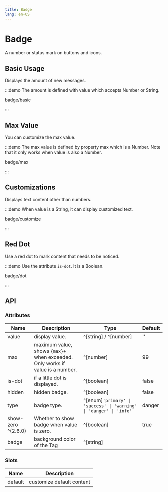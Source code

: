 ```yaml
---
title: Badge
lang: en-US
---
```


# Badge

A number or status mark on buttons and icons.

## Basic Usage

Displays the amount of new messages.

:::demo The amount is defined with value which accepts Number or String.

badge/basic

:::

## Max Value

You can customize the max value.

:::demo The max value is defined by property max which is a Number. Note that it only works when value is also a Number.

badge/max

:::

## Customizations

Displays text content other than numbers.

:::demo When value is a String, it can display customized text.

badge/customize

:::

## Red Dot

Use a red dot to mark content that needs to be noticed.

:::demo Use the attribute `is-dot`. It is a Boolean.

badge/dot

:::

## API

### Attributes

| Name               | Description                                                                   | Type                                                               | Default |
| ------------------ | ----------------------------------------------------------------------------- | ------------------------------------------------------------------ | ------- |
| value              | display value.                                                                | ^[string] / ^[number]                                              | ''      |
| max                | maximum value, shows `{max}+` when exceeded. Only works if value is a number. | ^[number]                                                          | 99      |
| is-dot             | if a little dot is displayed.                                                 | ^[boolean]                                                         | false   |
| hidden             | hidden badge.                                                                 | ^[boolean]                                                         | false   |
| type               | badge type.                                                                   | ^[enum]`'primary' \| 'success' \| 'warning' \| 'danger' \| 'info'` | danger  |
| show-zero ^(2.6.0) | Whether to show badge when value is zero.                                     | ^[boolean]                                                         | true    |
| badge              | background color of the Tag                                                   | ^[string]                                                          |         |

### Slots

| Name    | Description               |
| ------- | ------------------------- |
| default | customize default content |

